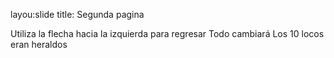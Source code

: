 layou:slide
title: Segunda pagina

Utiliza la flecha hacia la izquierda para regresar
Todo cambiará 
Los 10 locos eran heraldos
